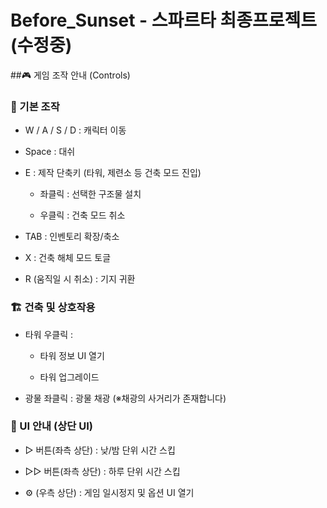 # Before_Sunset - 스파르타 최종프로젝트(수정중)

##🎮 게임 조작 안내 (Controls)

### 🔼 기본 조작  
- W / A / S / D : 캐릭터 이동

- Space : 대쉬 

- E : 제작 단축키 (타워, 제련소 등 건축 모드 진입)

  - 좌클릭 : 선택한 구조물 설치

  - 우클릭 : 건축 모드 취소

- TAB : 인벤토리 확장/축소

- X : 건축 해체 모드 토글

- R (움직일 시 취소) : 기지 귀환

### 🏗️ 건축 및 상호작용 
- 타워 우클릭 :

  - 타워 정보 UI 열기

  - 타워 업그레이드

- 광물 좌클릭 : 광물 채광 (※채광의 사거리가 존재합니다)
  
### 🧭 UI 안내 (상단 UI)
- ▷ 버튼(좌측 상단) : 낮/밤 단위 시간 스킵
  
- ▷▷ 버튼(좌측 상단) : 하루 단위 시간 스킵

- ⚙ (우측 상단) : 게임 일시정지 및 옵션 UI 열기
